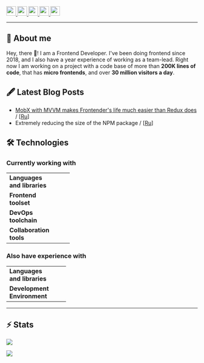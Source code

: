 <a href="https://www.linkedin.com/in/yoskutik">
  <img src="https://img.shields.io/badge/linkedin-%230077B5.svg?&style=for-the-badge&logo=linkedin&logoColor=white" height=25>
</a>
<a href="https://t.me/Yoskutik">
  <img src="https://img.shields.io/badge/telegram-26A5E4.svg?&style=for-the-badge&logo=telegram&logoColor=white" height=25>
</a>
<a href="https://stackoverflow.com/users/11589183/yoskutik">
  <img src="https://img.shields.io/badge/stack%20overflow-F58025.svg?&style=for-the-badge&logo=stackoverflow&logoColor=white" height=25>
</a>
<a href="https://medium.com/@yoskutik">
  <img src="https://img.shields.io/badge/medium-%2312100E.svg?&style=for-the-badge&logo=medium&logoColor=white" height=25>
</a>
<a href="https://dev.to/yoskutik">
  <img src="https://img.shields.io/badge/DEV.TO-%230A0A0A.svg?&style=for-the-badge&logo=dev-dot-to&logoColor=white" height=25>
</a>

---

## 🧐 About me

Hey, there 👋! I am a Frontend Developer. I've been doing
frontend since 2018, and I also have a year experience of
working as a team-lead. Right now I am working on a project
with a code base of more than **200K lines of code**, that
has **micro frontends**, and over **30 million visitors a day**.

## 🖋️ Latest Blog Posts
* [MobX with MVVM makes Frontender's life much easier than Redux does](https://dev.to/yoskutik/mobx-with-mvvm-makes-frontend-developers-life-much-more-easier-than-redux-does-547j)
/ [[Ru](https://habr.com/ru/articles/692218/)]
* Extremely reducing the size of the NPM package
/ [[Ru](https://habr.com/ru/articles/709480/)]

## 🛠️ Technologies

### Currently working with

<table>
<tbody>
  <tr>
    <td><b>Languages <br/> and libraries</b></td>
    <td>
      <img src="https://img.shields.io/badge/TypeScript-444?logo=TypeScript&labelColor=3178C6&logoColor=f1f1f1&style=flat-square" alt="" />
      <img src="https://img.shields.io/badge/JavaScript-444?logo=javascript&labelColor=F7DF1E&logoColor=333&style=flat-square" alt="" />
      <img src="https://img.shields.io/badge/ReactJS-444?logo=react&labelColor=61DAFB&logoColor=333&style=flat-square" alt="" />
      <img src="https://img.shields.io/badge/Redux-444?logo=redux&labelColor=764ABC&logoColor=f1f1f1&style=flat-square" alt="" />
      <img src="https://img.shields.io/badge/React%20Testing%20Library-444?logo=testinglibrary&labelColor=E33332&logoColor=f1f1f1&style=flat-square" alt="" />
      <img src="https://img.shields.io/badge/SASS-444?logo=sass&labelColor=CC6699&logoColor=f1f1f1&style=flat-square" alt="" />
      <img src="https://img.shields.io/badge/HTML-444?logo=html5&labelColor=E34F26&logoColor=f1f1f1&style=flat-square" alt="" />
      <img src="https://img.shields.io/badge/CSS-444?logo=css3&labelColor=1572B6&logoColor=f1f1f1&style=flat-square" alt="" />
    </td>
  </tr>
  <tr>
    <td><b>Frontend <br/> toolset</b></td>
    <td>
      <img src="https://img.shields.io/badge/Sitespeed.io-444?logo=pagespeedinsights&labelColor=4285F4&logoColor=f1f1f1&style=flat-square" alt="" />
      <img src="https://img.shields.io/badge/ESLint-444?logo=eslint&labelColor=4B32C3&logoColor=f1f1f1&style=flat-square" alt="" />
      <img src="https://img.shields.io/badge/Jest-444?logo=jest&labelColor=C21325&logoColor=f1f1f1&style=flat-square" alt="" />
      <img src="https://img.shields.io/badge/Webpack-444?logo=webpack&labelColor=8DD6F9&logoColor=333&style=flat-square" alt="" />
      <img src="https://img.shields.io/badge/NodeJS-444?logo=node.js&labelColor=339933&logoColor=f1f1f1&style=flat-square" alt="" />
      <img src="https://img.shields.io/badge/Yarn-444?logo=yarn&labelColor=2C8EBB&logoColor=f1f1f1&style=flat-square" alt="" />
      <img src="https://img.shields.io/badge/NPM-444?logo=npm&labelColor=CB3837&logoColor=f1f1f1&style=flat-square" alt="" />
    </td>
  </tr>
  <tr>
    <td><b>DevOps <br /> toolchain</b></td>
    <td>
      <img src="https://img.shields.io/badge/Git-444?logo=git&labelColor=F05033&logoColor=f1f1f1&style=flat-square" alt="" />
      <img src="https://img.shields.io/badge/GitLab-444?logo=GitLab&labelColor=FC6D26&logoColor=f1f1f1&style=flat-square" alt="" />
      <img src="https://img.shields.io/badge/Docker-444?logo=Docker&labelColor=2496ED&logoColor=f1f1f1&style=flat-square" alt="" />
      <img src="https://img.shields.io/badge/Nginx-444?logo=nginx&labelColor=009639&logoColor=f1f1f1&style=flat-square" alt="" />
      <img src="https://img.shields.io/badge/Kibana-444?logo=kibana&labelColor=005571&logoColor=f1f1f1&style=flat-square" alt="" />
      <img src="https://img.shields.io/badge/Grafana-444?logo=grafana&labelColor=F46800&logoColor=f1f1f1&style=flat-square" alt="" />
      <img src="https://img.shields.io/badge/Linux-444?logo=Linux&labelColor=FCC624&logoColor=222&style=flat-square" alt="" />
    </td>
  </tr>
  <tr>
    <td><b>Collaboration <br/> tools</b></td>
    <td>
      <img src="https://img.shields.io/badge/Jira-444?logo=Jira&labelColor=0052CC&logoColor=f1f1f1&style=flat-square" alt="" />
      <img src="https://img.shields.io/badge/Slack-444?logo=Slack&labelColor=4A154B&logoColor=f1f1f1&style=flat-square" alt="" />
      <img src="https://img.shields.io/badge/Gmail-444?logo=gmail&labelColor=EA4335&logoColor=f1f1f1&style=flat-square" alt="" />
      <img src="https://img.shields.io/badge/Confluence-444?logo=confluence&labelColor=172B4D&logoColor=f1f1f1&style=flat-square" alt="" />
      <img src="https://img.shields.io/badge/Miro-444?logo=miro&labelColor=050038&logoColor=f1f1f1&style=flat-square" alt="" />
    </td>
  </tr>
</tbody>
</table>

### Also have experience with

<table>
<tbody>
  <tr>
    <td><b>Languages <br/> and libraries</b></td>
    <td>
      <img src="https://img.shields.io/badge/MobX-444?logo=mobx&labelColor=FF9955&logoColor=f1f1f1&style=flat-square" alt="" />
      <img src="https://img.shields.io/badge/SQL-444?logo=postgresql&labelColor=4169E1&logoColor=f1f1f1&style=flat-square" alt="" />
      <img src="https://img.shields.io/badge/NextJS-444?logo=next.js&labelColor=000&logoColor=f1f1f1&style=flat-square" alt="" />
      <img src="https://img.shields.io/badge/ExpressJS-444?logo=Express&labelColor=000&logoColor=f1f1f1&style=flat-square" alt="" />
      <img src="https://img.shields.io/badge/PreactJS-444?logo=Preact&labelColor=673AB8&logoColor=f1f1f1&style=flat-square" alt="" />
      <img src="https://img.shields.io/badge/Python-444?logo=Python&labelColor=3776AB&logoColor=f1f1f1&style=flat-square" alt="" />
    </td>
  </tr>
  <tr>
    <td><b>Development <br/> Environment</b></td>
    <td>
      <img src="https://img.shields.io/badge/RollupJS-444?logo=rollup.js&labelColor=EC4A3F&logoColor=f1f1f1&style=flat-square" alt="" />
      <img src="https://img.shields.io/badge/Github%20Actions-444?logo=github-actions&labelColor=2088FF&logoColor=fff&style=flat-square" alt="" />
      <img src="https://img.shields.io/badge/Azure%20DevOps-444?logo=azure-devops&labelColor=0078D7&logoColor=fff&style=flat-square" alt="" />
    </td>
  </tr>
</tbody>
</table>

---

## ⚡ Stats

![](https://github-readme-stats.vercel.app/api?username=yoskutik&show_icons=true)

![](https://stackoverflow-readme-profile.johannchopin.fr/profile/11589183)
